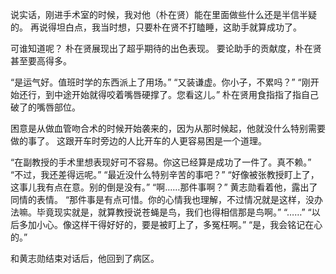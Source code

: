 说实话，刚进手术室的时候，我对他（朴在贤）能在里面做些什么还是半信半疑的。
再说得坦白点，我当时想，只要朴在贤不打瞌睡，这助手就算成功了。

可谁知道呢？
朴在贤展现出了超乎期待的出色表现。
要论助手的贡献度，朴在贤甚至要高得多。

“是运气好。值班时学的东西派上了用场。”
“又装谦虚。你小子，不累吗？”
“刚开始还行，到中途开始就得咬着嘴唇硬撑了。您看这儿。”
朴在贤用食指指了指自己破了的嘴唇部位。

困意是从做血管吻合术的时候开始袭来的，因为从那时候起，他就没什么特别需要做的事了。
这跟开车时旁边的人比开车的人更容易困是一个道理。

“在副教授的手术里想表现好可不容易。你这已经算是成功了一件了。真不赖。”
“不过，我还差得远呢。”
“最近没什么特别辛苦的事吧？”
“好像被张教授盯上了，这事儿我有点在意。别的倒是没有。”
“啊……那件事啊？”
黄志勋看着他，露出了同情的表情。
“那件事是有点可惜。你的心情我也理解，不过情况就是这样，没办法嘛。毕竟现实就是，就算教授说苍蝇是鸟，我们也得相信那是鸟啊。”
“……”
“以后多加小心。像这样干得好好的，要是被盯上了，多冤枉啊。”
“是，我会铭记在心的。”

和黄志勋结束对话后，他回到了病区。